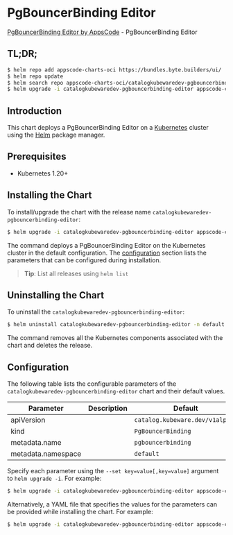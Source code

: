 # PgBouncerBinding Editor

[PgBouncerBinding Editor by AppsCode](https://byte.builders) - PgBouncerBinding Editor

## TL;DR;

```bash
$ helm repo add appscode-charts-oci https://bundles.byte.builders/ui/
$ helm repo update
$ helm search repo appscode-charts-oci/catalogkubewaredev-pgbouncerbinding-editor --version=v0.11.0
$ helm upgrade -i catalogkubewaredev-pgbouncerbinding-editor appscode-charts-oci/catalogkubewaredev-pgbouncerbinding-editor -n default --create-namespace --version=v0.11.0
```

## Introduction

This chart deploys a PgBouncerBinding Editor on a [Kubernetes](http://kubernetes.io) cluster using the [Helm](https://helm.sh) package manager.

## Prerequisites

- Kubernetes 1.20+

## Installing the Chart

To install/upgrade the chart with the release name `catalogkubewaredev-pgbouncerbinding-editor`:

```bash
$ helm upgrade -i catalogkubewaredev-pgbouncerbinding-editor appscode-charts-oci/catalogkubewaredev-pgbouncerbinding-editor -n default --create-namespace --version=v0.11.0
```

The command deploys a PgBouncerBinding Editor on the Kubernetes cluster in the default configuration. The [configuration](#configuration) section lists the parameters that can be configured during installation.

> **Tip**: List all releases using `helm list`

## Uninstalling the Chart

To uninstall the `catalogkubewaredev-pgbouncerbinding-editor`:

```bash
$ helm uninstall catalogkubewaredev-pgbouncerbinding-editor -n default
```

The command removes all the Kubernetes components associated with the chart and deletes the release.

## Configuration

The following table lists the configurable parameters of the `catalogkubewaredev-pgbouncerbinding-editor` chart and their default values.

|     Parameter      | Description |                  Default                   |
|--------------------|-------------|--------------------------------------------|
| apiVersion         |             | <code>catalog.kubeware.dev/v1alpha1</code> |
| kind               |             | <code>PgBouncerBinding</code>              |
| metadata.name      |             | <code>pgbouncerbinding</code>              |
| metadata.namespace |             | <code>default</code>                       |


Specify each parameter using the `--set key=value[,key=value]` argument to `helm upgrade -i`. For example:

```bash
$ helm upgrade -i catalogkubewaredev-pgbouncerbinding-editor appscode-charts-oci/catalogkubewaredev-pgbouncerbinding-editor -n default --create-namespace --version=v0.11.0 --set apiVersion=catalog.kubeware.dev/v1alpha1
```

Alternatively, a YAML file that specifies the values for the parameters can be provided while
installing the chart. For example:

```bash
$ helm upgrade -i catalogkubewaredev-pgbouncerbinding-editor appscode-charts-oci/catalogkubewaredev-pgbouncerbinding-editor -n default --create-namespace --version=v0.11.0 --values values.yaml
```
